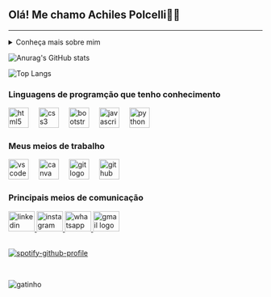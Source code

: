 <!--Título-->
<h2 align="left">Olá! Me chamo Achiles Polcelli👋🏻</h2>

<hr>
<!--Sobre mim-->
<details>
  <summary>Conheça mais sobre mim</summary>
  <ul>
    
    <li>Meu nome completo é Achiles Bezerra Polcelli, tenho 19 anos de idade e atualmente moro em Osasco - São Paulo.</li>
    <li>Sou formado no curso técnico de Técnologia da Informação e estou cursando o curso de Análise e Desenvolvimento de Sistemas.</li>
    <li>Amo escutar música e jogar, as minhas músicas favoritas são da banda Charlie Brown Jr e meu jogo favorito é sem dúvida God of War.</li>
    <li>Estou em busca da minha primeira oportunidade profissional na área de tecnologia.</li>
    
  </ul>
</details>

<!--GitHub estátisticas-->
![Anurag's GitHub stats](https://github-readme-stats.vercel.app/api?username=arcoooz&icons=true&theme=midnight-purple)

<!--Linguagens Mais Usadas-->
![Top Langs](https://github-readme-stats.vercel.app/api/top-langs/?username=arcoooz&hide_progress=true&theme=midnight-purple)

<!--Logo das linguagens-->
<h3 align="left">Linguagens de programção que tenho conhecimento</h3>

<div align="left">
  <img src="https://cdn.jsdelivr.net/gh/devicons/devicon/icons/html5/html5-original.svg" height="40" alt="html5 logo"  />
  <img width="12" />
  
  <img src="https://cdn.jsdelivr.net/gh/devicons/devicon/icons/css3/css3-original.svg" height="40" alt="css3 logo"  />
  <img width="12" />
  
  <img src="https://cdn.jsdelivr.net/gh/devicons/devicon/icons/bootstrap/bootstrap-original-wordmark.svg" height="40" alt="bootstrap logo"  />
  <img width="12" />
  
  <img src="https://cdn.jsdelivr.net/gh/devicons/devicon/icons/javascript/javascript-original.svg" height="40" alt="javascript logo"  />
  <img width="12" />
  
  <img src="https://cdn.jsdelivr.net/gh/devicons/devicon/icons/python/python-original.svg" height="40" alt="python logo"  />
</div>

<!--Logo dos meios de trabalho-->
<h3 align="left">Meus meios de trabalho</h3>

<div align="left">
  <img src="https://cdn.jsdelivr.net/gh/devicons/devicon/icons/vscode/vscode-original.svg" height="40" alt="vscode logo"  />
  <img width="12" />
  
  <img src="https://cdn.jsdelivr.net/gh/devicons/devicon/icons/canva/canva-original.svg" height="40" alt="canva logo"  />
  <img width="12" />
  
  <img src="https://cdn.jsdelivr.net/gh/devicons/devicon/icons/git/git-plain.svg" height="40" alt="git logo"  />
  <img width="12" />
  
  <img src="https://cdn.jsdelivr.net/gh/devicons/devicon/icons/github/github-original.svg" height="40" alt="github logo"  />
</div>

<!--Logos dos meios de comunicação-->
<h3 align="left">Principais meios de comunicação</h3>

<div align="left">
  <a href="http://www.linkedin.com/in/achiles-bezerra-polcelli-042b72238/" target="_blank">
    <img src="https://raw.githubusercontent.com/maurodesouza/profile-readme-generator/master/src/assets/icons/social/linkedin/default.svg" width="52" height="40" alt="linkedin logo"  />
  </a>
  
  <a href="http://www.instagram.com/arcoo.oz?igsh=NHhnbmp1dGp1eWhh" target="_blank">
    <img src="https://raw.githubusercontent.com/maurodesouza/profile-readme-generator/master/src/assets/icons/social/instagram/default.svg" width="52" height="40" alt="instagram logo"  />
  </a>
  
  <a href="http://wa.me/+5511940863337" target="_blank">
    <img src="https://raw.githubusercontent.com/maurodesouza/profile-readme-generator/master/src/assets/icons/social/whatsapp/default.svg" width="52" height="40" alt="whatsapp logo"  />
  </a>
  
  <a href="apolcelli@gmail.com" target="_blank">
    <img src="https://raw.githubusercontent.com/maurodesouza/profile-readme-generator/master/src/assets/icons/social/gmail/default.svg" width="52" height="40" alt="gmail logo"  />
  </a>
</div>

<br>

<!--Link Spotify-->
[![spotify-github-profile](https://spotify-github-profile.vercel.app/api/view?uid=f4ae1c73898vdalkpw4wnpwss&cover_image=true&theme=novatorem&show_offline=false&background_color=121212&interchange=false&bar_color=53b14f&bar_color_cover=false)](https://github.com/kittinan/spotify-github-profile)
<div align="left">
</div>

<br>

<!-- GIF -->
![gatinho](https://github.com/arcoooz/arcoooz/assets/105437053/a6d79dcf-a6d2-405b-9a63-05f463846707)








